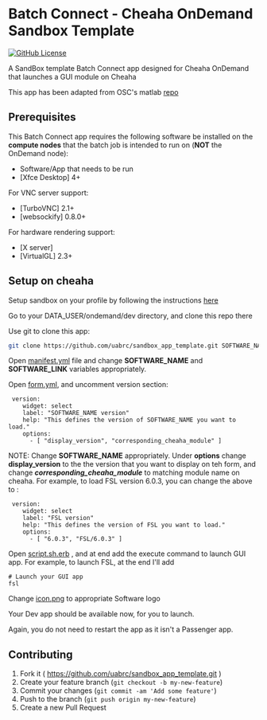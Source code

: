 # Batch Connect - Cheaha OnDemand Sandbox Template

[![GitHub License](https://img.shields.io/badge/license-MIT-green.svg)](https://opensource.org/licenses/MIT)

A SandBox template Batch Connect app designed for Cheaha OnDemand that launches a GUI module on Cheaha

This app has been adapted from OSC's matlab [repo](https://github.com/OSC/bc_osc_matlab)

## Prerequisites

This Batch Connect app requires the following software be installed on the
**compute nodes** that the batch job is intended to run on (**NOT** the
OnDemand node):

- Software/App that needs to be run
- [Xfce Desktop] 4+

For VNC server support:

- [TurboVNC] 2.1+
- [websockify] 0.8.0+

For hardware rendering support:

- [X server]
- [VirtualGL] 2.3+

## Setup on cheaha

Setup sandbox on your profile by following the instructions [here](https://docs.uabgrid.uab.edu/wiki/Open_OnDemand_Sandbox#Setting_up_sandbox_for_your_profile)

Go to your DATA_USER/ondemand/dev directory, and clone this repo there

Use git to clone this app:

```sh
git clone https://github.com/uabrc/sandbox_app_template.git SOFTWARE_NAME
```

Open [manifest.yml](manifest.yml) file and change **SOFTWARE_NAME** and **SOFTWARE_LINK** variables appropriately.

Open [form.yml](form.yml), and uncomment version section:

```
 version:
    widget: select
    label: "SOFTWARE_NAME version"
    help: "This defines the version of SOFTWARE_NAME you want to load."
    options:
      - [ "display_version", "corresponding_cheaha_module" ]
```

NOTE: Change **SOFTWARE_NAME** appropriately. Under **options** change **display_version** to the the version that you want to display on teh form, and change **_corresponding_cheaha_module_** to matching module name on cheaha.
For example, to load FSL version 6.0.3, you can change the above to :

```
 version:
    widget: select
    label: "FSL version"
    help: "This defines the version of FSL you want to load."
    options:
      - [ "6.0.3", "FSL/6.0.3" ]
```

Open [script.sh.erb](template/script.sh.erb) , and at end add the execute command to launch GUI app.
For example, to launch FSL, at the end I'll add

```
# Launch your GUI app
fsl
```

Change [icon.png](icon.png) to appropriate Software logo

Your Dev app should be available now, for you to launch.

Again, you do not need to restart the app as it isn't a Passenger app.

## Contributing

1. Fork it ( https://github.com/uabrc/sandbox_app_template.git )
2. Create your feature branch (`git checkout -b my-new-feature`)
3. Commit your changes (`git commit -am 'Add some feature'`)
4. Push to the branch (`git push origin my-new-feature`)
5. Create a new Pull Request
